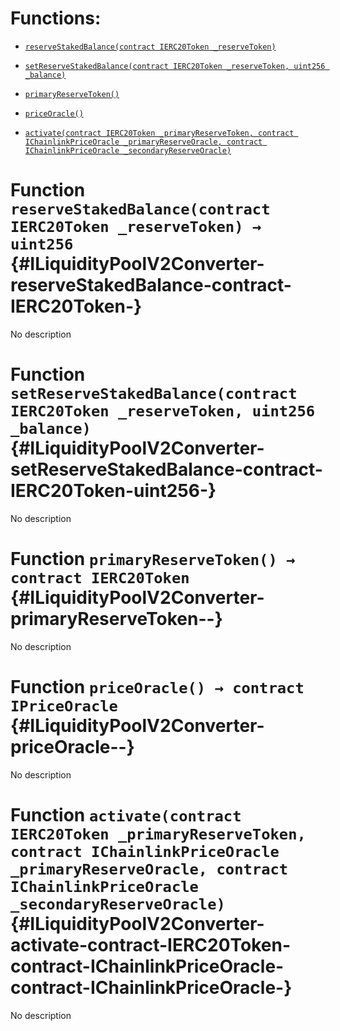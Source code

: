 # Functions:

- [`reserveStakedBalance(contract IERC20Token _reserveToken)`](#ILiquidityPoolV2Converter-reserveStakedBalance-contract-IERC20Token-)

- [`setReserveStakedBalance(contract IERC20Token _reserveToken, uint256 _balance)`](#ILiquidityPoolV2Converter-setReserveStakedBalance-contract-IERC20Token-uint256-)

- [`primaryReserveToken()`](#ILiquidityPoolV2Converter-primaryReserveToken--)

- [`priceOracle()`](#ILiquidityPoolV2Converter-priceOracle--)

- [`activate(contract IERC20Token _primaryReserveToken, contract IChainlinkPriceOracle _primaryReserveOracle, contract IChainlinkPriceOracle _secondaryReserveOracle)`](#ILiquidityPoolV2Converter-activate-contract-IERC20Token-contract-IChainlinkPriceOracle-contract-IChainlinkPriceOracle-)

# Function `reserveStakedBalance(contract IERC20Token _reserveToken) → uint256` {#ILiquidityPoolV2Converter-reserveStakedBalance-contract-IERC20Token-}

No description

# Function `setReserveStakedBalance(contract IERC20Token _reserveToken, uint256 _balance)` {#ILiquidityPoolV2Converter-setReserveStakedBalance-contract-IERC20Token-uint256-}

No description

# Function `primaryReserveToken() → contract IERC20Token` {#ILiquidityPoolV2Converter-primaryReserveToken--}

No description

# Function `priceOracle() → contract IPriceOracle` {#ILiquidityPoolV2Converter-priceOracle--}

No description

# Function `activate(contract IERC20Token _primaryReserveToken, contract IChainlinkPriceOracle _primaryReserveOracle, contract IChainlinkPriceOracle _secondaryReserveOracle)` {#ILiquidityPoolV2Converter-activate-contract-IERC20Token-contract-IChainlinkPriceOracle-contract-IChainlinkPriceOracle-}

No description
